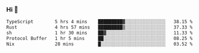 ### Hi 👋

<!--START_SECTION:waka-->

```txt
TypeScript        5 hrs 4 mins    █████████▓░░░░░░░░░░░░░░░   38.15 %
Rust              4 hrs 57 mins   █████████▒░░░░░░░░░░░░░░░   37.33 %
sh                1 hr 30 mins    ██▓░░░░░░░░░░░░░░░░░░░░░░   11.33 %
Protocol Buffer   1 hr 5 mins     ██░░░░░░░░░░░░░░░░░░░░░░░   08.25 %
Nix               28 mins         █░░░░░░░░░░░░░░░░░░░░░░░░   03.52 %
```

<!--END_SECTION:waka-->
